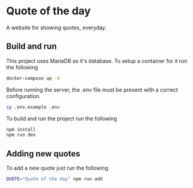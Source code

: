 # Quote of the day

A website for showing quotes, everyday.

## Build and run

This project uses MariaDB as it's database. To setup a container for it run the following

```bash
docker-compose up -d
```

Before running the server, the .env file must be present with a correct configuration.

```bash
cp .env.example .env
```

To build and run the project run the following

```bash
npm install
npm run dev
```

## Adding new quotes

To add a new quote just run the following

```bash
QUOTE="Quote of the day" npm run add
```